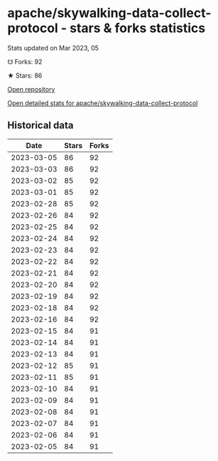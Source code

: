 # apache/skywalking-data-collect-protocol - stars & forks statistics

Stats updated on Mar 2023, 05

☋ Forks: 92

★ Stars: 86

[Open repository](https://github.com/apache/skywalking-data-collect-protocol)

[Open detailed stats for apache/skywalking-data-collect-protocol](https://reviewgithub.com/rep/apache/skywalking-data-collect-protocol)

## Historical data
| Date | Stars | Forks |
|------|-------|-------|
| 2023-03-05 | 86 | 92 | 
| 2023-03-03 | 86 | 92 | 
| 2023-03-02 | 85 | 92 | 
| 2023-03-01 | 85 | 92 | 
| 2023-02-28 | 85 | 92 | 
| 2023-02-26 | 84 | 92 | 
| 2023-02-25 | 84 | 92 | 
| 2023-02-24 | 84 | 92 | 
| 2023-02-23 | 84 | 92 | 
| 2023-02-22 | 84 | 92 | 
| 2023-02-21 | 84 | 92 | 
| 2023-02-20 | 84 | 92 | 
| 2023-02-19 | 84 | 92 | 
| 2023-02-18 | 84 | 92 | 
| 2023-02-16 | 84 | 92 | 
| 2023-02-15 | 84 | 91 | 
| 2023-02-14 | 84 | 91 | 
| 2023-02-13 | 84 | 91 | 
| 2023-02-12 | 85 | 91 | 
| 2023-02-11 | 85 | 91 | 
| 2023-02-10 | 84 | 91 | 
| 2023-02-09 | 84 | 91 | 
| 2023-02-08 | 84 | 91 | 
| 2023-02-07 | 84 | 91 | 
| 2023-02-06 | 84 | 91 | 
| 2023-02-05 | 84 | 91 | 

